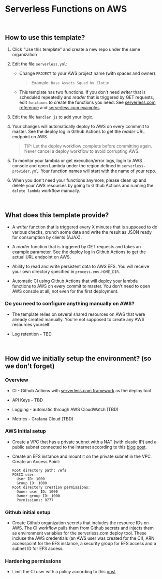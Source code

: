 # Serverless Functions on AWS

&nbsp;

## How to use this template?

1. Click "Use this template" and create a new repo under the same organization

2. Edit the file `serverless.yml`:
    
    * Change `PROJECT` to your AWS project name (with spaces and owner).

      > Example: `Base Assets Squad by Zlotin`

    * This template has two functions. If you don't need *writer* that is scheduled repeatedly and *reader* that is triggered by GET requests, edit `functions` to create the functions you need. See [serverless.com reference](https://www.serverless.com/framework/docs/providers/aws/guide/serverless.yml/) and [serverless.com examples](https://www.serverless.com/examples/).

3. Edit the file `handler.js` to add your logic.

4. Your changes will automatically deploy to AWS on every commmit to master. See the deploy log in Github Actions to get the *reader* URL endpoint on AWS.

    > TIP: Let the deploy workflow complete before committing again. Never cancel a deploy workflow to avoid corrupting AWS.

5. To monitor your lambda or get execution/error logs, login to AWS console and open Lambda under the region defined in `serverless-provider.yml`. Your function names will start with the name of your repo.

6. When you don't need your functions anymore, please clean up and delete your AWS resources by going to Github Actions and running the `delete lambda` workflow manually.

&nbsp;

## What does this template provide?

* A *writer* function that is triggered every X minutes that is supposed to do various checks, crunch some data and write the result as JSON ready for consumption by clients (AJAX).

* A *reader* function that is triggered by GET requests and takes an example parameter. See the deploy log in Github Actions to get the actual URL endpoint on AWS.

* Ability to read and write persistent data to AWS EFS. You will receive your own directory specified in `process.env.HOME_DIR`.

* Automatic CI using Github Actions that will deploy your lambda functions to AWS on every commit to master. You don't need to open AWS console at all, not even for the first deployment.

### Do you need to configure anything manually on AWS?

* The template relies on several shared resources on AWS that were already created manually. You're not supposed to create any AWS resources yourself.

* Log retention - TBD

&nbsp;

## How did we initially setup the environment? (so we don't forget)

### Overview

* CI - Github Actions with [serverless.com framework](https://www.serverless.com) as the deploy tool

* API Keys - TBD

* Logging - automatic through AWS CloudWatch (TBD)

* Metrics - Grafana Cloud (TBD)

### AWS initial setup

* Create a VPC that has a private subnet with a NAT (with elastic IP) and a public subnet connected to the Internet according to this [blog post](https://aws.amazon.com/premiumsupport/knowledge-center/internet-access-lambda-function/).

* Create an EFS instance and mount it on the private subnet in the VPC. Create an Access Point:

    ```
    Root directory path: /efs
    POSIX user:
      User ID: 1000
      Group ID: 1000
    Root directory creation permissions:
      Owner user ID: 1000
      Owner group ID: 1000
      Permissions: 0777
    ```

### Github initial setup

* Create Github organization secrets that includes the resource IDs on AWS. The CI workflow pulls them from Github secrets and injects them as environment variables for the serverless.com deploy tool. These incluse the AWS credentials (an AWS user was created for the CI), ARN accesspoint for the EFS instance, a security group for EFS access and a subnet ID for EFS access.

### Hardening permissions

* Limit the CI user with a policy according to this [post](https://serverless-stack.com/chapters/customize-the-serverless-iam-policy.html).
